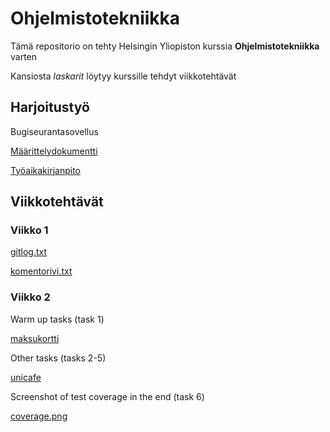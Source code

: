 # Ohjelmistotekniikka

Tämä repositorio on tehty Helsingin Yliopiston kurssia __Ohjelmistotekniikka__ varten

Kansiosta _laskarit_ löytyy kurssille tehdyt viikkotehtävät

## Harjoitustyö

Bugiseurantasovellus

[Määrittelydokumentti](https://github.com/ellisrnm/ot-harjoitustyo/blob/master/dokumentaatio/vaatimusmaarittely.md)

[Työaikakirjanpito](https://github.com/ellisrnm/ot-harjoitustyo/blob/master/dokumentaatio/tuntikirjanpito.md)

## Viikkotehtävät 

### Viikko 1

[gitlog.txt](https://github.com/ellisrnm/ot-harjoitustyo/blob/master/laskarit/viikko1/gitlog.txt)

[komentorivi.txt](https://github.com/ellisrnm/ot-harjoitustyo/blob/master/laskarit/viikko1/komentorivi.txt)

### Viikko 2

Warm up tasks (task 1)

[maksukortti](https://github.com/ellisrnm/ot-harjoitustyo/tree/master/laskarit/viikko2/maksukortti)

Other tasks (tasks 2-5)

[unicafe](https://github.com/ellisrnm/ot-harjoitustyo/tree/master/laskarit/viikko2/unicafe)

Screenshot of test coverage in the end (task 6)

[coverage.png](https://github.com/ellisrnm/ot-harjoitustyo/blob/master/laskarit/viikko2/coverage.png) 
